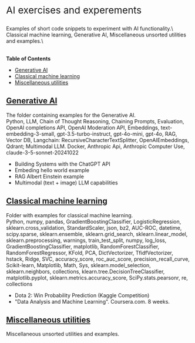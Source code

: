 <p style="font-size: 26px;"> AI exercises and experements</p>
Examples of short code snippets to experiment with AI functionality.\
Classical machine learning, Generative AI, Miscellaneous unsorted utilities and examples.\
 <br/>
 <br/>
  

**Table of Contents**
- [Generative AI](#generative-ai)
- [Classical machine learning](#classical-machine-learning)
- [Miscellaneous utilities](#miscellaneous-utilities)


## [Generative AI](gen_ai/README.md)

The folder containing examples for the Generative AI.\
Python, LLM, Chain of Thought Reasoning, Chaining Prompts, 
Evaluation, OpenAI completions API, OpenAI Moderation API, Embeddings, text-embedding-3-small, gpt-3.5-turbo-instruct, gpt-4o-mini, gpt-4o, RAG, Vector DB, Langchain: RecursiveCharacterTextSplitter, OpenAIEmbeddings, Qdrant; Multimodal LLM.
Docker, Anthropic Api, Anthropic Computer Use, claude-3-5-sonnet-20241022


- Building Systems with the ChatGPT API
- Embeding hello world example
- RAG Albert Einstein example
- Multimodal (text + image) LLM capabilities

## [Classical machine learning](ml/README.md)
Folder with examples for classical machine learning.\
Python, numpy, pandas, GradientBoostingClassifier, LogisticRegression, sklearn.cross_validation, StandardScaler, json, bz2, AUC-ROC, datetime, scipy.sparse, sklearn.ensemble, sklearn.grid_search, sklearn.linear_model, sklearn.preprocessing, warnings, train_test_split, numpy, log_loss, GradientBoostingClassifier, matplotlib, RandomForestClassifier, RandomForestRegressor, KFold, PCA, DictVectorizer, TfidfVectorizer, hstack, Ridge, SVC, accuracy_score, roc_auc_score, precision_recall_curve, Scikit-learn, Matplotlib, Math, Sys, sklearn.model_selection, sklearn.neighbors, collections, klearn.tree.DecisionTreeClassifier, matplotlib.pyplot, sklearn.metrics.accuracy_score, SciPy.stats.pearsonr, re, collections

- Dota 2: Win Probability Prediction (Kaggle Competition)
- "Data Analysis and Machine Learning". Coursera.com. 8 weeks.


## [Miscellaneous utilities](unplugged/README.md)
Miscellaneous unsorted utilities and examples.

